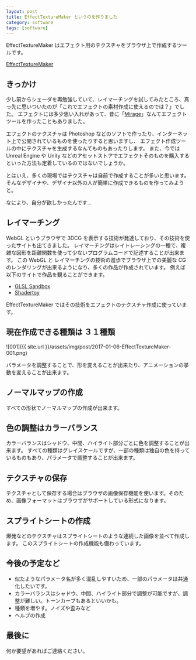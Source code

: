 ```yaml
---
layout: post
title: EffectTextureMaker というのを作りました
category: software
tags: [software]
---
```


EffectTextureMaker はエフェクト用のテクスチャをブラウザ上で作成するツールです。

[EffectTextureMaker](http://mebiusbox.github.io/contents/EffectTextureMaker/)

## きっかけ

少し前からシェーダを再勉強していて、レイマーチングを試してみたところ、真っ先に思いついたのが「これでエフェクトの素材作成に使えるのでは？」でした。
エフェクトには多少思い入れがあって、昔に「[Mirage](http://mebiusbox.github.io/contents/mirage/)」なんてエフェクトツールを作ったこともありました。

エフェクトのテクスチャは Photoshop などのソフトで作ったり、インターネット上で公開されているものを使ったりすると思いますし、
エフェクト作成ツールの中にテクスチャを生成するなんてものもあったりします。
また、今では Unreal Engine や Unity などのアセットストアでエフェクトそのものを購入するといった方法も定着しているのではないでしょうか。

とはいえ、多くの現場ではテクスチャは自前で作成することが多いと思います。
そんなデザイナや、デザイナ以外の人が簡単に作成できるものを作ってみようと。

なにより、自分が欲しかったんです...


## レイマーチング

WebGL というブラウザで 3DCG を表示する技術が発達しており、その技術を使ったサイトも出てきました。
レイマーチングはレイトレーシングの一種で、複雑な図形を距離関数を使って少ないプログラムコードで記述することが出来ます。
この WebGL と レイマーチングの技術の進歩でブラウザ上での美麗な CG のレンダリングが出来るようになり、多くの作品が作成されています。
例えば以下のサイトで作品を観ることができます。

* [GLSL Sandbox](http://glslsandbox.com)
* [Shadertoy](https://www.shadertoy.com)

EffectTextureMaker ではその技術をエフェクトのテクスチャ作成に使っています。


## 現在作成できる種類は ３１種類

![001]({{ site.url }}/assets/img/post/2017-01-06-EffectTextureMaker-001.png)

パラメータを調整することで、形を変えることが出来たり、アニメーションの挙動を変えることが出来ます。


## ノーマルマップの作成

すべての形状でノーマルマップの作成が出来ます。


## 色の調整はカラーバランス

カラーバランスはシャドウ、中間、ハイライト部分ごとに色を調整することが出来ます。
すべての種類はグレイスケールですが、一部の種類は独自の色を持っているものもあり、パラメータで調整することが出来ます。


## テクスチャの保存

テクスチャとして保存する場合はブラウザの画像保存機能を使います。そのため、画像フォーマットはブラウザがサポートしている形式になります。


## スプライトシートの作成

爆発などのテクスチャはスプライトシートのような連続した画像を並べて作成します。
このスプライトシートの作成機能も備わっています。


## 今後の予定など

* 似たようなパラメータ名が多く混乱しやすいため、一部のパラメータは共通化したいです。
* カラーバランスはシャドウ、中間、ハイライト部分で調整が可能ですが、調整が難しい。トーンカーブもあるといいかも。
* 種類を増やす。ノイズや歪みなど
* ヘルプの作成


## 最後に

何か要望があればご連絡ください。

